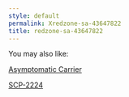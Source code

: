 ```yaml
---
style: default
permalink: Xredzone-sa-43647822
title: redzone-sa-43647822
---
```

You may also like:

[Asymptomatic Carrier](http://scp-wiki.net/asymptomatic-carrier)

[SCP-2224](http://scp-wiki.net/scp-2224)

